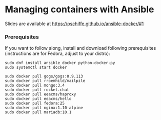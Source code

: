 # Managing containers with Ansible

Slides are available at https://pschiffe.github.io/ansible-docker/#1

### Prerequisites

If you want to follow along, install and download following prerequisites (instructions are for Fedora, adjust to your distro):
```
sudo dnf install ansible docker python-docker-py
sudo systemctl start docker
```

```
sudo docker pull gogs/gogs:0.9.113
sudo docker pull rroemhild/mailpile
sudo docker pull mongo:3.4
sudo docker pull rocket.chat
sudo docker pull eeacms/haproxy
sudo docker pull eeacms/hello
sudo docker pull fedora:25
sudo docker pull nginx:1.10-alpine
sudo docker pull mariadb:10.1
```
